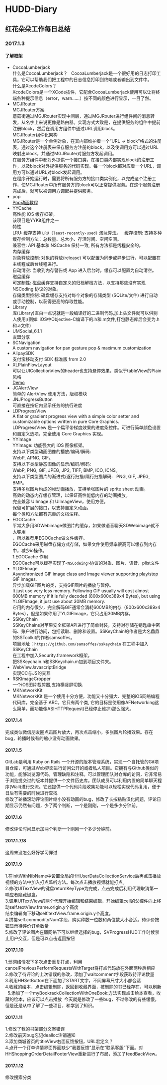 # HUDD-Diary  
## 红花朵朵工作每日总结  

### 2017.1.3  
#### 了解框架  
- CocoaLumberjack  
什么是CocoaLumberjack？  
CocoaLumberjack是一个很好用的日志打印工具，它可以帮助我们把工程中的日志信息打印到终端或者输出到文件中。  
什么是XcodeColors？  
XcodeColors是一个XCode插件，它配合CocoaLumberjack使用可以让将终端各种提示信息（error，warn……）按不同的颜色进行显示，一目了然。  
- MGJRouter  
MGJRouter方案  
蘑菇街通过MGJRouter实现中间层，通过MGJRouter进行组件间的消息转发，从名字上来说更像是路由器。实现方式大致是，在提供服务的组件中提前注册block，然后在调用方组件中通过URL调用block。  
MGJRouter组件化架构  
MGJRouter是一个单例对象，在其内部维护着一个“URL -> block”格式的注册表，通过这个注册表来保存服务方注册的block，以及使调用方可以通过URL映射出block，并通过MGJRouter对服务方发起调用。  
在服务方组件中都对外提供一个接口类，在接口类内部实现block的注册工作，以及block对外提供服务的代码实现。每一个block都对应着一个URL，调用方可以通过URL对block发起调用。  
在程序开始运行时，需要将所有服务方的接口类实例化，以完成这个注册工作，使MGJRouter中所有服务方的block可以正常提供服务。在这个服务注册完成后，就可以被调用方调起并提供服务。  
- pop  
[Pop动画教程](http://www.jianshu.com/p/47ce70f3bf59)  
- YYCache  
高性能 iOS 缓存框架。  
该项目是YYKit组件之一  
特性  
LRU: 缓存支持 `LRU (least-recently-used)` 淘汰算法。  
缓存控制: 支持多种缓存控制方法：总数量、总大小、存活时间、空闲空间。  
兼容性: API 基本和 NSCache 保持一致, 所有方法都是线程安全的。  
内存缓存  
对象释放控制: 对象的释放(release) 可以配置为同步或异步进行，可以配置在主线程或后台线程进行。  
自动清空: 当收到内存警告或 App 进入后台时，缓存可以配置为自动清空。  
磁盘缓存  
可定制性: 磁盘缓存支持自定义的归档解档方法，以支持那些没有实现 NSCoding 协议的对象。  
存储类型控制: 磁盘缓存支持对每个对象的存储类型 (SQLite/文件) 进行自动或手动控制，以获得更高的存取性能。  
- Library  
库(Library)直白一点说就是一段编译好的二进制代码,加上头文件就可以供别人使用;(例如: iOS中Objective-C编译下的.h和.m文件,打包静态库后会变为.h和.a文件)  
- UMSocial_6.1.1  
友盟分享  
- SCNavigation  
A custom navigation for pan gesture pop & maximum customization  
- AlipaySDK  
支付宝移动支付 SDK 标准版 from 2.0  
- XLPlainFlowLayout  
可以让UICollectionView的header也支持悬停效果，类似于tableView的Plain风格  
[Demo](http://www.code4app.com/ios/XLPlainFlowLayout/564422f7594b9023208b4a79)  
- JCAlertView  
简单的 AlertView 使用方法，版权模块  
- JNJProgressButton  
可直接在按钮内显示任务的执行进度  
- LDProgressView  
A flat or gradient progress view with a simple color setter and customizable options written in pure Core Graphics.  
LDProgressView 是一个扁平带梯度效果的进度条控件。可进行简单颜色设置和自定义选项，完全使用 Core Graphics 实现。  
- YYImage  
YYImage: 功能强大的 iOS 图像框架。  
支持以下类型动画图像的播放/编码/解码:  
WebP, APNG, GIF。  
支持以下类型静态图像的显示/编码/解码:  
WebP, PNG, GIF, JPEG, JP2, TIFF, BMP, ICO, ICNS。  
支持以下类型图片的渐进式/逐行扫描/隔行扫描解码:   
PNG, GIF, JPEG, BMP。  
支持多张图片构成的帧动画播放，支持单张图片的 sprite sheet 动画。  
高效的动态内存缓存管理，以保证高性能低内存的动画播放。  
完全兼容 UIImage 和 UIImageView，使用方便。  
保留可扩展的接口，以支持自定义动画。  
每个类和方法都有完善的文档注释。  
- EGOCache  
平常大多用SDWebimage做图片的缓存，如果做语音聊天SDWebimage就不太够用  
，所以推荐用EGOCache做文件缓存。  
EGOCache采用磁盘存储方式存储，如果文件使用频率很高可以缓存到内存中，减少io操作。  
1.EGOCache 作用  
EGOCache可以缓存实现了`<NSCodeing>`协议的对象、图片、语音、plist文件  
- YLGIFImage  
Asynchronized GIF image class and Image viewer supporting play/stop GIF images.  
异步加载GIF图片的类，支持GIF图片的播放与暂停。  
It just use very less memory. Following GIF usually will cost almost 600MB memory if it is fully decoded (800x600x389x4 Bytes), but using YLGIFImage, it just use about 30MB memory.  
它用的内存很少，完全解码GIF通常会消耗600MB的内存（800x600x389x4 Bytes），但是如果你用了YLGIFImage，它只占用30MB内存。  
- SSKeyChain  
SSKeyChains对苹果安全框架API进行了简单封装，支持对存储在钥匙串中密码、账户进行访问，包括读取、删除和设置。SSKeyChain的作者是大名鼎鼎的SSToolkit的作者samsoffes。  
项目地址：`https://github.com/samsoffes/sskeychain`
在工程中加入SSKeyChain  
在工程中加入Security.framework框架。  
把SSKeychain.h和SSKeychain.m加到项目文件夹。  
- WebViewJavascriptBridge  
实现OC与JS的交互  
- RSKImageCropper  
一个iOS图片裁剪器,支持横竖屏切换.  
- MKNetworkKit  
MKNetworkKit 是一个使用十分方便，功能又十分强大、完整的iOS网络编程代码库，完全基于 ARC。它只有两个类, 它的目标是使用像AFNetworking这么简单，而功能像ASIHTTPRequest(已经停止维护)那么强大。  

#### 2017.1.4  
完成类似微信朋友圈点击图片放大，再次点击缩小，多张图片轮播效果。存在bug，轮播时候有的缩小没有动画效果。  
#### 2017.1.5  
GitLab是利用 Ruby on Rails 一个开源的版本管理系统，实现一个自托管的Git项目仓库，可通过Web界面进行访问公开的或者私人项目。它拥有与Github类似的功能，能够浏览源代码，管理缺陷和注释。可以管理团队对仓库的访问，它非常易于浏览提交过的版本并提供一个文件历史库。团队成员可以利用内置的简单聊天程序(Wall)进行交流。它还提供一个代码片段收集功能可以轻松实现代码复用，便于日后有需要的时候进行查找  
修改了轮播滚动评论图片缩小没有动画的bug，修改了长按粘贴汉化问题，评论日期显示仍然有问题，少了两个判断，一个是刚刚，一个是多少分钟前。  
#### 2017.1.6  
修改评论时间显示加两个判断一个刚刚一个多少分钟前。  
#### 2017.1.7/8  
这周末没怎么好好学习罪过  
#### 2017.1.9  
1.在initWithNibName中设置全局的HHUserDataCollectionService后再点击播放视频的方法中加入打点监听方法​。每次点击播放视频就能打点。  
2.修改UITextView的键盘returnKeyType为完成，点击完成后利用代理取消第一响应者隐藏键盘。  
3.调用UITextView的两个代理开始编辑和结束编辑，开始编辑cell的父控件向上移动self.textView.frame.origin.y个高度  
结束编辑向下移动​self.textView.frame.origin.y个高度。  
4.拼接self.commodityNum字段，购买种数一位数和两位数大小合适。待评价按钮显示待评价订单数量  
5.修改了评论图片在弱网络下可以继续选择的bug，SVProgressHUD工作时候禁止用户交互，但是可以点击返回按钮  
#### 2017.1.10  
1.弱网络情况下多次点击重复打点，利用cancelPreviousPerformRequestsWithTarget将打点代码放在外面两秒后相应  
2.修改了待评论的上次错误的修改，添加了waitcomment字段获取待评论数量  
3.利用HHSetButton在下面加了START文字，不同屏幕尺寸大小都合适  
4.收藏的绘本，点击编辑删除，返回到收藏界面，被删除的书已经存在，可以刷新  
5.添加了一个myBookrackCollectionWithOneBook:方法实现点击绘本查看，收藏的绘本，应该可以点击播放  今天就是修改了一些bug，不过修改的有些缓慢，但是还是从中了解了一些项目，和学到了知识。  
#### 2017.1.11  
1.修改了我的书架部分文案错误  
2.修改前天bug忘记dealloc注销通知  
3.添加商城首页的titleView右面反馈按钮，URL宏定义？  
4.点开一个订单详情界面界面缺少“我要反馈”显示在“联系客服”下面。对HHShoppingOrderDetailFooterView重新进行了布局，添加了feedBackView。  
#### 2017.1.12  
修改搜索分类  
 
